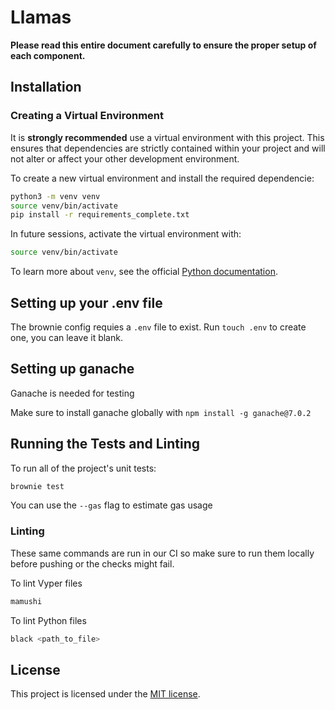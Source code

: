 # Llamas

**Please read this entire document carefully to ensure the proper setup of each component.**

## Installation

### Creating a Virtual Environment

It is **strongly recommended** use a virtual environment with this project. This ensures that dependencies are strictly contained within your project and will not alter or affect your other development environment.

To create a new virtual environment and install the required dependencie:

```bash
python3 -m venv venv
source venv/bin/activate
pip install -r requirements_complete.txt
```

In future sessions, activate the virtual environment with:

```bash
source venv/bin/activate
```

To learn more about `venv`, see the official [Python documentation](https://docs.python.org/3/library/venv.html).

## Setting up your .env file

The brownie config requies a `.env` file to exist.
Run `touch .env` to create one, you can leave it blank.

## Setting up ganache
Ganache is needed for testing

Make sure to install ganache globally with `npm install -g ganache@7.0.2`

## Running the Tests and Linting

To run all of the project's unit tests:

```bash
brownie test
```

You can use the `--gas` flag to estimate gas usage

### Linting
These same commands are run in our CI so make sure to run them locally before pushing or the checks might fail. 

To lint Vyper files
```bash
mamushi
```

To lint Python files
```bash
black <path_to_file>
```

## License

This project is licensed under the [MIT license](LICENSE).
